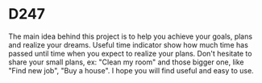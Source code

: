 D247
========

The main idea behind this project is to help you achieve your goals, plans and realize your dreams. Useful time indicator
show how much time has passed until time when you expect to realize your plans. Don't hesitate to share your small plans,
ex: "Clean my room" and those bigger one, like "Find new job", "Buy a house". I hope you will find useful and easy to use.
